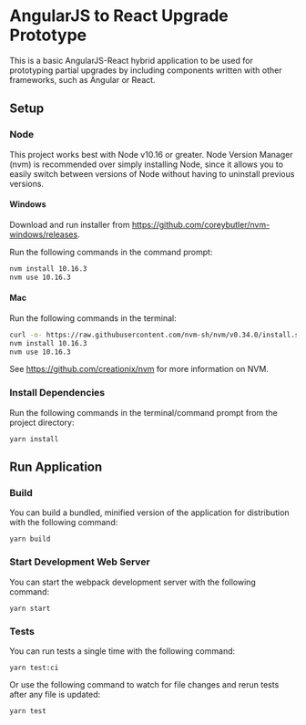 # AngularJS to React Upgrade Prototype

This is a basic AngularJS-React hybrid application to be used for prototyping partial upgrades by including components written with other frameworks, such as Angular or React.

## Setup

### Node

This project works best with Node v10.16 or greater. Node Version Manager (nvm) is recommended over simply installing Node, since it allows you to easily switch between
versions of Node without having to uninstall previous versions.

#### Windows

Download and run installer from https://github.com/coreybutler/nvm-windows/releases.

Run the following commands in the command prompt:

```cmd
nvm install 10.16.3
nvm use 10.16.3
```

#### Mac

Run the following commands in the terminal:

```bash
curl -o- https://raw.githubusercontent.com/nvm-sh/nvm/v0.34.0/install.sh | bash
nvm install 10.16.3
nvm use 10.16.3
```

See https://github.com/creationix/nvm for more information on NVM.

### Install Dependencies

Run the following commands in the terminal/command prompt from the project directory:

```
yarn install
```

## Run Application

### Build

You can build a bundled, minified version of the application for distribution with the following command:

```
yarn build
```

### Start Development Web Server

You can start the webpack development server with the following command:

```
yarn start
```

### Tests

You can run tests a single time with the following command:

```
yarn test:ci
```

Or use the following command to watch for file changes and rerun tests after any file is updated:

```
yarn test
```
